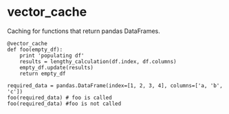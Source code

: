 vector_cache
======================

Caching for functions that return pandas DataFrames.

	@vector_cache
	def foo(empty_df):
	    print 'populating df'
	    results = lengthy_calculation(df.index, df.columns)
	    empty_df.update(results)
	    return empty_df

	required_data = pandas.DataFrame(index=[1, 2, 3, 4], columns=['a, 'b', 'c'])
	foo(required_data) # foo is called
	foo(required_data) #foo is not called
